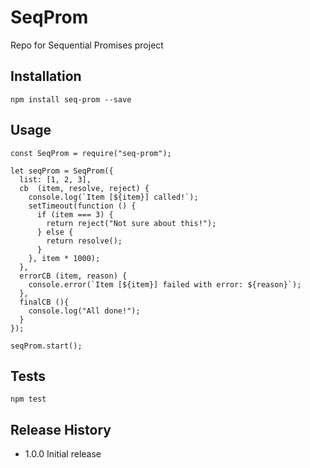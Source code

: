 # SeqProm
Repo for Sequential Promises project

## Installation

  `npm install seq-prom --save`

## Usage

    const SeqProm = require("seq-prom");
    
    let seqProm = SeqProm({
      list: [1, 2, 3],
      cb  (item, resolve, reject) {
        console.log(`Item [${item}] called!`);
        setTimeout(function () {
          if (item === 3) {
            return reject("Not sure about this!");
          } else {
            return resolve();
          }
        }, item * 1000);
      },
      errorCB (item, reason) {
        console.error(`Item [${item}] failed with error: ${reason}`);
      },
      finalCB (){
        console.log("All done!");
      }
    });
    
    seqProm.start();
      
## Tests

  `npm test`

## Release History

* 1.0.0 Initial release